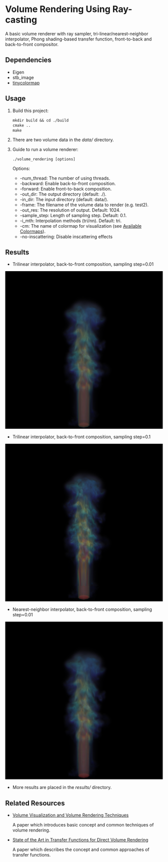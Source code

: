 # Volume Rendering Using Ray-casting

A basic volume renderer with ray sampler, tri-linear/nearest-neighbor interpolator, Phong shading-based transfer function, front-to-back and back-to-front compositor.

## Dependencies

- Eigen
- stb_image
- [tinycolormap](https://github.com/yuki-koyama/tinycolormap)

## Usage

1. Build this project: 

    ```
    mkdir build && cd ./build
    cmake ..
    make
    ```

2. There are two volume data in the *data/* directory.

3. Guide to run a volume renderer:

    ```
    ./volume_rendering [options]
    ```
    Options:
    - -num_thread: The number of using threads.
    - -backward: Enable back-to-front composition.
    - -forward: Enable front-to-back composition.
    - -out_dir: The output directory (default: ./).
    - -in_dir: The input directory (default: data/).
    - -frame: The filename of the volume data to render (e.g. test2).
    - -out_res: The resolution of output. Default: 1024.
    - -sample_step: Length of sampling step. Default: 0.1.
    - -i_mth: Interpolation methods (tri/nn). Default: tri.
    - -cm: The name of colormap for visualization (see [Available Colormaps](https://github.com/yuki-koyama/tinycolormap#available-colormaps)).
    - -no-inscattering: Disable inscattering effects


## Results

- Trilinear interpolator, back-to-front composition, sampling step=0.01

<img width=550 src='results/tri_bw.png' alt='Volume Rendering Result1'>

- Trilinear interpolator, back-to-front composition, sampling step=0.1

<img width=550 src='results/tri_bw_s.png' alt='Volume Rendering Result2'>

- Nearest-neighbor interpolator, back-to-front composition, sampling step=0.01

<img width=550 src='results/nn_bw.png' alt='Volume Rendering Result2'>

- More results are placed in the *results/* directory.


## Related Resources

* [Volume Visualization and Volume Rendering Techniques](http://www.cs.unh.edu/~cs880/volvis/Meissner-VolRenderingEGTutorial.pdf)  

  A paper which introduces basic concept and common techniques of volume rendering.  

* [State of the Art in Transfer Functions for Direct Volume Rendering](https://www.researchgate.net/publication/304823671_State_of_the_Art_in_Transfer_Functions_for_Direct_Volume_Rendering)  

  A paper which describes the concept and common approaches of transfer functions.  

